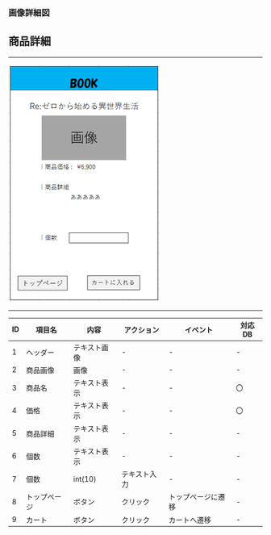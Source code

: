 ### 画像詳細図
## 商品詳細
---
<img src="img/syousai.png" width="300">

---
|ID|項目名|内容|アクション|イベント|対応DB|
|--|----|---|---------|--------|-----|
|1|ヘッダー|テキスト画像|-|-|-|
|2|商品画像|画像|-|-|-|
|3|商品名|テキスト表示|-|-|〇|
|4|価格|テキスト表示|-|-|〇|
|5|商品詳細|テキスト表示|-|-|-|
|6|個数|テキスト表示|-|-|-|
|7|個数|int(10)|テキスト入力|-|-|-|
|8|トップページ|ボタン|クリック|トップページに遷移|-|
|9|カート|ボタン|クリック|カートへ遷移|-|
